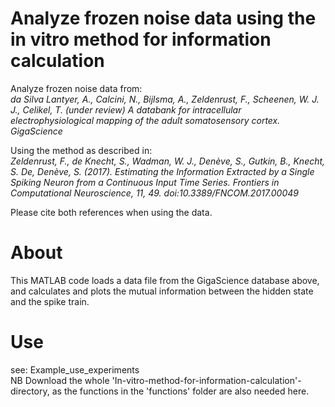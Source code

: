 # Analyze frozen noise data using the in vitro method for information calculation
Analyze frozen noise data from: <br />
*da Silva Lantyer, A., Calcini, N., Bijlsma, A., Zeldenrust, F., Scheenen, W. J. J., Celikel, T. (under review) A databank for intracellular electrophysiological mapping of the adult somatosensory cortex. GigaScience*

Using the method as described in: <br />
*Zeldenrust, F., de Knecht, S., Wadman, W. J., Denève, S., Gutkin, B., Knecht, S. De, Denève, S. (2017).  Estimating the Information Extracted by a Single Spiking Neuron from a Continuous Input Time Series.  Frontiers in Computational Neuroscience, 11, 49. doi:10.3389/FNCOM.2017.00049* <br />

Please cite both references when using the data.

# About
This MATLAB code loads a data file from the GigaScience database above, and calculates and plots the mutual information between the hidden state and the spike train.

# Use
see: Example_use_experiments <br />
NB Download the whole 'In-vitro-method-for-information-calculation'-directory, as the functions in the 'functions' folder are also needed here.  

